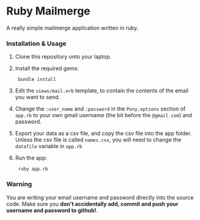 # Ruby Mailmerge

A really simple mailmerge application written in ruby.

### Installation & Usage

1. Clone this repository onto your laptop.
2. Install the required gems:

        bundle install

3. Edit the `views/mail.erb` template, to contain the contents of the email you want to send.
4. Change the `:user_name` and `:password` in the `Pony.options` section of `app.rb` to your own gmail username (the bit before the `@gmail.com`) and password.
5. Export your data as a csv file, and copy the csv file into the app folder. Unless the csv file is called `names.csv`, you will need to change the `datafile` variable in `app.rb`
6. Run the app:

        ruby app.rb

### Warning

You are writing your email username and password directly into the source code. Make sure you **don't accidentally add, commit and push your username and password to github!**. 